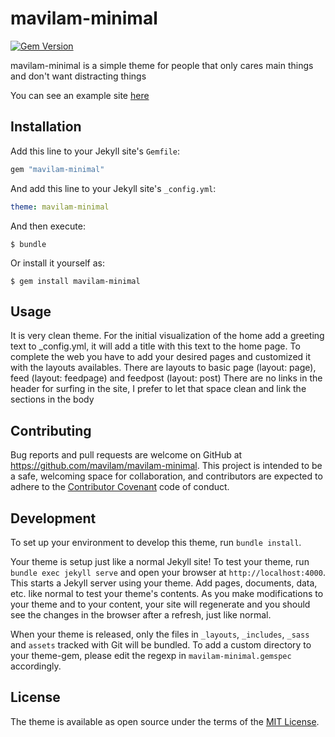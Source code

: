 # mavilam-minimal

[![Gem Version](https://badge.fury.io/rb/mavilam-minimal.svg)](https://badge.fury.io/rb/mavilam-minimal)

mavilam-minimal is a simple theme for people that only cares main things and don't want distracting things

You can see an example site [here](https://mavilam.github.io/mavilam-minimal/)


## Installation

Add this line to your Jekyll site's `Gemfile`:

```ruby
gem "mavilam-minimal"
```

And add this line to your Jekyll site's `_config.yml`:

```yaml
theme: mavilam-minimal
```

And then execute:

    $ bundle

Or install it yourself as:

    $ gem install mavilam-minimal

## Usage

It is very clean theme. For the initial visualization of the home add a greeting text to _config.yml, it will add a title with this text to the home page. To complete the web you have to add your desired pages and customized it with the layouts availables.
There are layouts to basic page (layout: page), feed (layout: feedpage) and feedpost (layout: post)
There are no links in the header for surfing in the site, I prefer to let that space clean and link the sections in the body

## Contributing

Bug reports and pull requests are welcome on GitHub at https://github.com/mavilam/mavilam-minimal. This project is intended to be a safe, welcoming space for collaboration, and contributors are expected to adhere to the [Contributor Covenant](http://contributor-covenant.org) code of conduct.

## Development

To set up your environment to develop this theme, run `bundle install`.

Your theme is setup just like a normal Jekyll site! To test your theme, run `bundle exec jekyll serve` and open your browser at `http://localhost:4000`. This starts a Jekyll server using your theme. Add pages, documents, data, etc. like normal to test your theme's contents. As you make modifications to your theme and to your content, your site will regenerate and you should see the changes in the browser after a refresh, just like normal.

When your theme is released, only the files in `_layouts`, `_includes`, `_sass` and `assets` tracked with Git will be bundled.
To add a custom directory to your theme-gem, please edit the regexp in `mavilam-minimal.gemspec` accordingly.

## License

The theme is available as open source under the terms of the [MIT License](https://opensource.org/licenses/MIT).
